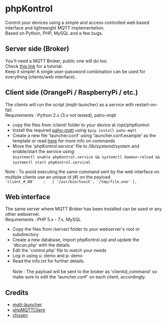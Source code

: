 # phpKontrol
Control your devices using a simple and access controlled web based interface and lightweight MQTT implementation.\
Based on Python, PHP, MySQL and a few bugs.

## Server side (Broker)

You'll need a MQTT Broker, public one will do too.\
Check [this link](https://www.digitalocean.com/community/tutorials/how-to-install-and-secure-the-mosquitto-mqtt-messaging-broker-on-debian-8) for a tutorial.\
Keep it simple! A single user-password combination can be used for everything (clients/web interface).

## Client side (OrangePi / RaspberryPi / etc.)

The clients will run the script (mqtt-launcher) as a service with restart-on-fail.\
Requirements : Python 2.x (3.x not tested), paho-mqtt  

- copy the files from /client/ folder to your device at /opt/phpKontrol
- Install the required [paho-mqtt](https://pypi.python.org/pypi/paho-mqtt/1.3.1) using ```$pip install paho-mqtt```
- Create a new file 'launcher.conf' using 'launcher.conf.example' as the template or read [here](https://github.com/jpmens/mqtt-launcher) for more info on commands
- Move the 'phpKontrol.service' file to /lib/systemd/system and enable/start the service using:\
```$systemctl enable phpKontrol.service && systemctl daemon-reload && systemctl start phpKontrol.service```\
  
Note : To avoid executing the same command sent by the web interface on multiple clients use an unique id (#) on the payload\
```'client_#_ON'	:   [ '/usr/bin/touch', '/tmp/file.one' ],```

## Web interface

The same server where MQTT Broker has been installed can be used or any other webserver.\
Requirements : PHP 5.x - 7.x, MySQL  
- Copy the files from /server/ folder to your webserver's root or subdirectory
- Create a new database, import phpKontrol.sql and update the 'dbcon.php' with the details
- Edit the 'control.php' file to match your needs
- Log in using u: demo and p: demo
- Read the info.txt for further details.\
\
Note : The payload will be sent to the broker as 'clientid_command' so make sure to edit the 'launcher.conf' on each client, accordingly.

## Credits

* [mqtt-launcher](https://github.com/jpmens/mqtt-launcher)
* [phpMQTTClient](https://github.com/karpy47/PhpMqttClient)
* [chosen](https://github.com/harvesthq/chosen/)
